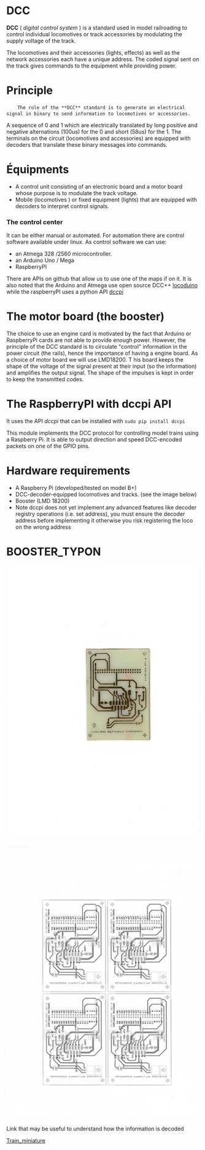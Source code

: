 ﻿DCC
===

**DCC** ( *digital control system* ) is a standard used in model railroading to control individual locomotives or track accessories by modulating 
the supply voltage of the track.

The locomotives and their accessories (lights, effects) as well as the network accessories each have a unique address. 
The coded signal sent on the track gives commands to the equipment while providing power.

Principle
=========
                                                    
        The role of the **DCC** standard is to generate an electrical signal in binary to send information to locomotives or accessories. 
A sequence of 0 and 1 which are electrically translated by long positive and negative alternations (100us) for the 0 and short (58us) for the 1. 
The terminals on the circuit (locomotives and accessories) are equipped with decoders that translate these binary messages into commands.
		
Équipments                                   
===========
* A control unit consisting of an electronic board and a motor board whose purpose is to modulate the track voltage.
* Mobile (locomotives ) or fixed equipment (lights) that are equipped with decoders to interpret control signals.

### The control center

        
It can be either manual or automated.
For automation there are control software available under linux.
As control software we can use:
 * an Atmega 328 /2560 microcontroller.
 * an Arduino Uno / Mega
 * RaspberryPI 
 
There are APIs on github that allow us to use one of the maps if on it.
    It is also noted that the Arduino and Atmega use open source DCC++ [locoduino ](https://www.locoduino.org/spip.php?article182) while the raspberryPI uses 
    a python API [dccpi](https://github.com/hsanjuan/dccpi) 


The motor board (the booster)
=============================

 The choice to use an engine card is motivated by the fact that Arduino or RaspberryPi cards are not able to provide enough power.
    However, the principle of the DCC standard is to circulate "control" information in the power circuit (the rails), hence the importance of having a engine board.
    As a choice of motor board we will use LMD18200. T
    his board keeps the shape of the voltage of the signal present at their input (so the information) and amplifies the output signal. 
    The shape of the impulses is kept in order to keep the transmitted codes.

The RaspberryPI with dccpi API
===============================
It uses the API _dccpi_ that can be installed with  `sudo pip install dccpi`
 
This module implements the DCC protocol for controlling model trains using a Raspberry Pi.
It is able to output direction and speed DCC-encoded packets on one of the GPIO pins.

Hardware requirements
=====================
* A Raspberry Pi (developed/tested on model B+)
* DCC-decoder-equipped locomotives and tracks. (see the image below)
* Booster (LMD 18200)
* Note dccpi does not yet implement any advanced features like decoder registry operations (i.e. set address), you must ensure the decoder address before implementing it otherwise you risk registering the loco on the wrong address

BOOSTER_TYPON
=============
	 
![Booster schematics](RASBOOSTER.jpg)

![Booster_typon schematics](typon_modifie.jpg)

Link that may be useful to understand how the information is decoded

[Train_miniature](http://stephane.ravaut.free.fr/Train_miniature/LE_DCC/Le_DCC_Comment_ca_marche.html)


